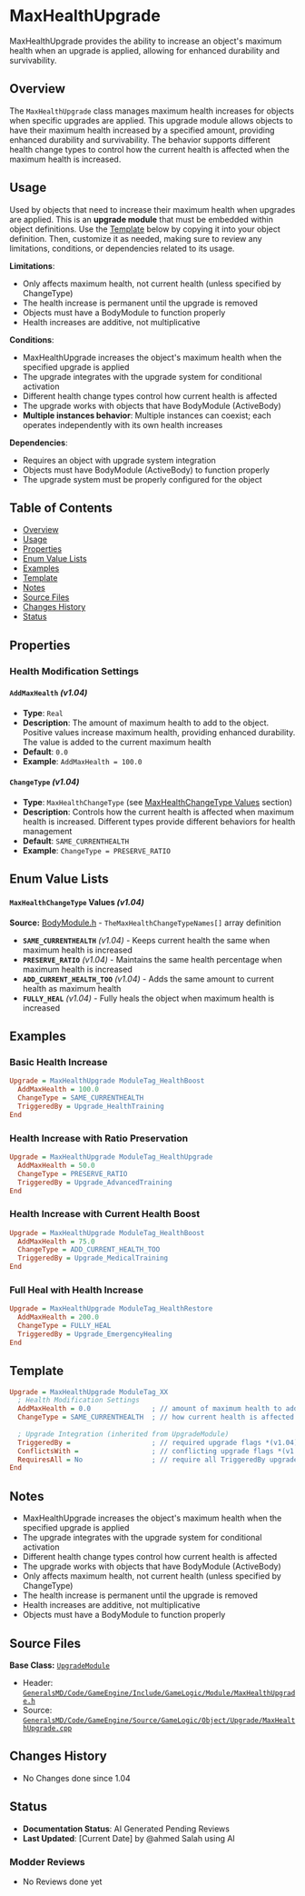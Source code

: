 # MaxHealthUpgrade

MaxHealthUpgrade provides the ability to increase an object's maximum health when an upgrade is applied, allowing for enhanced durability and survivability.

## Overview

The `MaxHealthUpgrade` class manages maximum health increases for objects when specific upgrades are applied. This upgrade module allows objects to have their maximum health increased by a specified amount, providing enhanced durability and survivability. The behavior supports different health change types to control how the current health is affected when the maximum health is increased.

## Usage

Used by objects that need to increase their maximum health when upgrades are applied. This is an **upgrade module** that must be embedded within object definitions. Use the [Template](#template) below by copying it into your object definition. Then, customize it as needed, making sure to review any limitations, conditions, or dependencies related to its usage.

**Limitations**:
- Only affects maximum health, not current health (unless specified by ChangeType)
- The health increase is permanent until the upgrade is removed
- Objects must have a BodyModule to function properly
- Health increases are additive, not multiplicative

**Conditions**:
- MaxHealthUpgrade increases the object's maximum health when the specified upgrade is applied
- The upgrade integrates with the upgrade system for conditional activation
- Different health change types control how current health is affected
- The upgrade works with objects that have BodyModule (ActiveBody)
- **Multiple instances behavior**: Multiple instances can coexist; each operates independently with its own health increases

**Dependencies**:
- Requires an object with upgrade system integration
- Objects must have BodyModule (ActiveBody) to function properly
- The upgrade system must be properly configured for the object

## Table of Contents

- [Overview](#overview)
- [Usage](#usage)
- [Properties](#properties)
- [Enum Value Lists](#enum-value-lists)
- [Examples](#examples)
- [Template](#template)
- [Notes](#notes)
- [Source Files](#source-files)
- [Changes History](#changes-history)
- [Status](#status)

## Properties

### Health Modification Settings

#### `AddMaxHealth` *(v1.04)*
- **Type**: `Real`
- **Description**: The amount of maximum health to add to the object. Positive values increase maximum health, providing enhanced durability. The value is added to the current maximum health
- **Default**: `0.0`
- **Example**: `AddMaxHealth = 100.0`

#### `ChangeType` *(v1.04)*
- **Type**: `MaxHealthChangeType` (see [MaxHealthChangeType Values](#maxhealthchangetype-values) section)
- **Description**: Controls how the current health is affected when maximum health is increased. Different types provide different behaviors for health management
- **Default**: `SAME_CURRENTHEALTH`
- **Example**: `ChangeType = PRESERVE_RATIO`

## Enum Value Lists

#### `MaxHealthChangeType` Values *(v1.04)*
**Source:** [BodyModule.h](../../GeneralsMD/Code/GameEngine/Include/GameLogic/Module/BodyModule.h#84) - `TheMaxHealthChangeTypeNames[]` array definition

- **`SAME_CURRENTHEALTH`** *(v1.04)* - Keeps current health the same when maximum health is increased
- **`PRESERVE_RATIO`** *(v1.04)* - Maintains the same health percentage when maximum health is increased
- **`ADD_CURRENT_HEALTH_TOO`** *(v1.04)* - Adds the same amount to current health as maximum health
- **`FULLY_HEAL`** *(v1.04)* - Fully heals the object when maximum health is increased

## Examples

### Basic Health Increase
```ini
Upgrade = MaxHealthUpgrade ModuleTag_HealthBoost
  AddMaxHealth = 100.0
  ChangeType = SAME_CURRENTHEALTH
  TriggeredBy = Upgrade_HealthTraining
End
```

### Health Increase with Ratio Preservation
```ini
Upgrade = MaxHealthUpgrade ModuleTag_HealthUpgrade
  AddMaxHealth = 50.0
  ChangeType = PRESERVE_RATIO
  TriggeredBy = Upgrade_AdvancedTraining
End
```

### Health Increase with Current Health Boost
```ini
Upgrade = MaxHealthUpgrade ModuleTag_HealthBoost
  AddMaxHealth = 75.0
  ChangeType = ADD_CURRENT_HEALTH_TOO
  TriggeredBy = Upgrade_MedicalTraining
End
```

### Full Heal with Health Increase
```ini
Upgrade = MaxHealthUpgrade ModuleTag_HealthRestore
  AddMaxHealth = 200.0
  ChangeType = FULLY_HEAL
  TriggeredBy = Upgrade_EmergencyHealing
End
```

## Template

```ini
Upgrade = MaxHealthUpgrade ModuleTag_XX
  ; Health Modification Settings
  AddMaxHealth = 0.0               ; // amount of maximum health to add *(v1.04)*
  ChangeType = SAME_CURRENTHEALTH  ; // how current health is affected *(v1.04)*
  
  ; Upgrade Integration (inherited from UpgradeModule)
  TriggeredBy =                    ; // required upgrade flags *(v1.04)*
  ConflictsWith =                  ; // conflicting upgrade flags *(v1.04)*
  RequiresAll = No                 ; // require all TriggeredBy upgrades *(v1.04)*
End
```

## Notes

- MaxHealthUpgrade increases the object's maximum health when the specified upgrade is applied
- The upgrade integrates with the upgrade system for conditional activation
- Different health change types control how current health is affected
- The upgrade works with objects that have BodyModule (ActiveBody)
- Only affects maximum health, not current health (unless specified by ChangeType)
- The health increase is permanent until the upgrade is removed
- Health increases are additive, not multiplicative
- Objects must have a BodyModule to function properly

## Source Files

**Base Class:** [`UpgradeModule`](../../GeneralsMD/Code/GameEngine/Include/GameLogic/Module/UpgradeModule.h)

- Header: [`GeneralsMD/Code/GameEngine/Include/GameLogic/Module/MaxHealthUpgrade.h`](../../GeneralsMD/Code/GameEngine/Include/GameLogic/Module/MaxHealthUpgrade.h)
- Source: [`GeneralsMD/Code/GameEngine/Source/GameLogic/Object/Upgrade/MaxHealthUpgrade.cpp`](../../GeneralsMD/Code/GameEngine/Source/GameLogic/Object/Upgrade/MaxHealthUpgrade.cpp)

## Changes History

- No Changes done since 1.04

## Status

- **Documentation Status**: AI Generated Pending Reviews 
- **Last Updated**: [Current Date] by @ahmed Salah using AI

### Modder Reviews 
- No Reviews done yet

